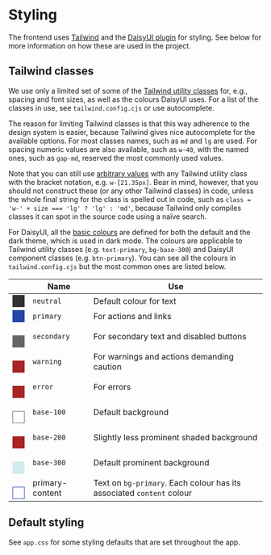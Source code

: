 # Styling

The frontend uses [Tailwind](https://tailwindcss.com/docs) and the [DaisyUI plugin](https://daisyui.com/components/) for styling. See below for more information on how these are used in the project.

## Tailwind classes

We use only a limited set of some of the [Tailwind utility classes](https://tailwindcss.com/docs/) for, e.g., spacing and font sizes, as well as the colours DaisyUI uses. For a list of the classes in use, see `tailwind.config.cjs` or use autocomplete.

The reason for limiting Tailwind classes is that this way adherence to the design system is easier, because Tailwind gives nice autocomplete for the available options. For most classes names, such as `md` and `lg` are used. For spacing numeric values are also available, such as `w-40`, with the named ones, such as `gap-md`, reserved the most commonly used values.

Note that you can still use [arbitrary values](https://tailwindcss.com/docs/adding-custom-styles#using-arbitrary-values) with any Tailwind utility class with the bracket notation, e.g. `w-[21.35px]`. Bear in mind, however, that you should not construct these (or any other Tailwind classes) in code, unless the whole final string for the class is spelled out in code, such as `class = 'w-' + size === 'lg' ? 'lg' : 'md'`, because Tailwind only compiles classes it can spot in the source code using a naïve search.

For DaisyUI, all the [basic colours](https://daisyui.com/docs/colors/) are defined for both the default and the dark theme, which is used in dark mode. The colours are applicable to Tailwind utility classes (e.g. `text-primary`, `bg-base-300`) and DaisyUI component classes (e.g. `btn-primary`). You can see all the colours in `tailwind.config.cjs` but the most common ones are listed below.

|                                                                                                                       | Name            | Use                                                                   |
| --------------------------------------------------------------------------------------------------------------------- | --------------- | --------------------------------------------------------------------- |
| <div style="background: #333333; width: 1.5rem; height: 1.5rem;"/>                                                    | `neutral`       | Default colour for text                                               |
| <div style="background: #2546a8; width: 1.5rem; height: 1.5rem;"/>                                                    | `primary`       | For actions and links                                                 |
|  <div style="background: #666666; width: 1.5rem; height: 1.5rem;"/>                                                   | `secondary`     | For secondary text and disabled buttons                               |
|  <div style="background: #a82525; width: 1.5rem; height: 1.5rem;"/>                                                   | `warning`       | For warnings and actions demanding caution                            |
|  <div style="background: #a82525; width: 1.5rem; height: 1.5rem;"/>                                                   | `error`         | For errors                                                            |
|  <div style="background: #ffffff; outline: 1px solid #666666; outline-offset: -1px; width: 1.5rem; height: 1.5rem;"/> | `base-100`      | Default background                                                    |
|  <div style="background: #a82525; width: 1.5rem; height: 1.5rem;"/>                                                   | `base-200`      | Slightly less prominent shaded background                             |
|  <div style="background: #d1ebee; width: 1.5rem; height: 1.5rem;"/>                                                   | `base-300`      | Default prominent background                                          |
|  <div style="background: #ffffff; outline: 1px solid #2546a8; outline-offset: -1px; width: 1.5rem; height: 1.5rem;"/> | primary-content | Text on `bg-primary`. Each colour has its associated `content` colour |

## Default styling

See `app.css` for some styling defaults that are set throughout the app.